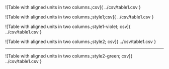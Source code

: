 

![Table with aligned units in two columns.;csv]{
        ../csv/table1.csv
}

![Table with aligned units in two columns.;style1;csv]{
        ../csv/table1.csv
}

![Table with aligned units in two columns.;style1-violet; csv]{
        ../csv/table1.csv
}

![Table with aligned units in two columns.;style2; csv]{
        ../csv/table1.csv
}

---

![Table with aligned units in two columns.;style2-green; csv]{
        ../csv/table1.csv
}
